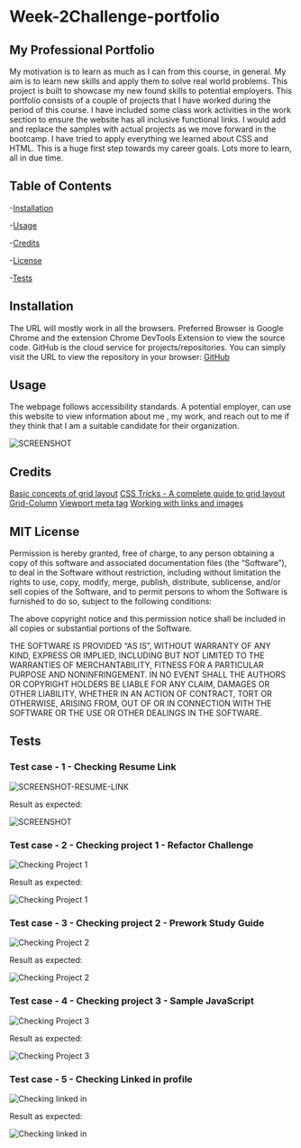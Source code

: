 # Week-2Challenge-portfolio

## My Professional Portfolio

My motivation is to learn as much as I can from this course, in general. My aim is to learn new skills and apply them to solve real world problems. This project is built to showcase my new found skills to potential employers. This portfolio consists of a couple of projects that I have worked during the period of this course. I have included some class work activities in the work section to ensure the website has all inclusive functional links. I would add and replace the samples with actual projects as we move forward in the bootcamp. I have tried to apply everything we learned about CSS and HTML. This is a huge first step towards my career goals. Lots more to learn, all in due time.

## Table of Contents

-[Installation](#installation)

-[Usage](#usage)

-[Credits](#credits)

-[License](#license)

-[Tests](#tests)

## Installation

The URL will mostly work in all the browsers. Preferred Browser is Google Chrome and the extension Chrome DevTools Extension to view the source code. GitHub is the cloud service for projects/repositories. You can simply visit the URL to view the repository in your browser: [GitHub](https://github.com/hafsah1976/hafsah-professional-portfolio)

## Usage

The webpage follows accessibility standards. A potential employer, can use this website  to view information about me , my work, and reach out to me if they think that I am a suitable candidate for their organization.

![SCREENSHOT](assets/images/PORTFOLIO-SCREENSHOT.jpg)

## Credits

[Basic concepts of grid layout](https://developer.mozilla.org/en-US/docs/Web/CSS/CSS_Grid_Layout/Basic_Concepts_of_Grid_Layout)
[CSS Tricks - A complete guide to grid layout](https://css-tricks.com/snippets/css/complete-guide-grid/)
[Grid-Column](https://developer.mozilla.org/en-US/docs/Web/CSS/grid-column)
[Viewport meta tag](https://developer.mozilla.org/en-US/docs/Web/HTML/Viewport_meta_tag)
[Working with links and images](https://codecoda.com/en/blog/entry/css-working-with-links-and-images)

## MIT License

Permission is hereby granted, free of charge, to any person obtaining a copy of this software and associated documentation files (the “Software”), to deal in the Software without restriction, including without limitation the rights to use, copy, modify, merge, publish, distribute, sublicense, and/or sell copies of the Software, and to permit persons to whom the Software is furnished to do so, subject to the following conditions:

The above copyright notice and this permission notice shall be included in all copies or substantial portions of the Software.

THE SOFTWARE IS PROVIDED “AS IS”, WITHOUT WARRANTY OF ANY KIND, EXPRESS OR IMPLIED, INCLUDING BUT NOT LIMITED TO THE WARRANTIES OF MERCHANTABILITY, FITNESS FOR A PARTICULAR PURPOSE AND NONINFRINGEMENT. IN NO EVENT SHALL THE AUTHORS OR COPYRIGHT HOLDERS BE LIABLE FOR ANY CLAIM, DAMAGES OR OTHER LIABILITY, WHETHER IN AN ACTION OF CONTRACT, TORT OR OTHERWISE, ARISING FROM, OUT OF OR IN CONNECTION WITH THE SOFTWARE OR THE USE OR OTHER DEALINGS IN THE SOFTWARE.

## Tests

### Test case - 1 - Checking Resume Link

![SCREENSHOT-RESUME-LINK](assets/images/CHECKING-RESUME-LINK.png)

Result as expected:

![SCREENSHOT](assets/images/RESUME.png)

### Test case - 2 - Checking project 1 - Refactor Challenge

![Checking Project 1](assets/images/project-1.png)

Result as expected:

![Checking Project 1](assets/images/project-1-result.png)

### Test case - 3 - Checking project 2 - Prework Study Guide

![Checking Project 2](assets/images/project-2.png)

Result as expected:

![Checking Project 2](assets/images/project-2-result.png)

### Test case - 4 - Checking project 3 - Sample JavaScript

![Checking Project 3](assets/images/project-3.png)

Result as expected:

![Checking Project 3](assets/images/project-3-result.png)

### Test case - 5 - Checking Linked in profile

![Checking linked in](assets/images/linked-in.png)

Result as expected:

![Checking linked in](assets/images/linked-in-result.png)
